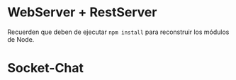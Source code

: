 # WebServer + RestServer

Recuerden que deben de ejecutar ```npm install``` para reconstruir los módulos de Node.
# Socket-Chat
